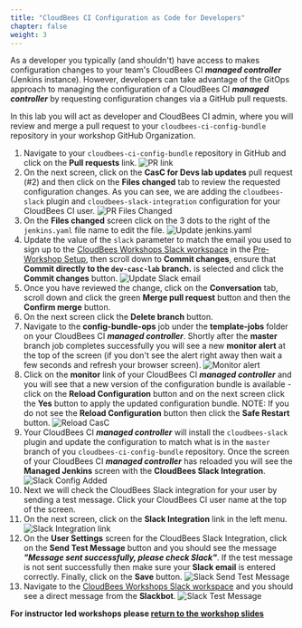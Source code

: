 ```yaml
---
title: "CloudBees CI Configuration as Code for Developers"
chapter: false
weight: 3
---
```


As a developer you typically (and shouldn't) have access to makes configuration changes to your team's CloudBees CI ***managed controller*** (Jenkins instance). However, developers can take advantage of the GitOps approach to managing the configuration of a CloudBees CI ***managed controller*** by requesting configuration changes via a GitHub pull requests.

In this lab you will act as developer and CloudBees CI admin, where you will review and merge a pull request to your `cloudbees-ci-config-bundle` repository in your workshop GitHub Organization.

1. Navigate to your `cloudbees-ci-config-bundle` repository in GitHub and click on the **Pull requests** link. ![PR link](pr-link.png?width=50pc) 
2. On the next screen, click on the **CasC for Devs lab updates** pull request (#2) and then click on the **Files changed** tab to review the requested configuration changes. As you can see, we are adding the `cloudbees-slack` plugin and `cloudbees-slack-integration` configuration for your CloudBees CI user. ![PR Files Changed](dev-casc-changes.png?width=50pc)
3. On the **Files changed** screen click on the 3 dots to the right of the `jenkins.yaml` file name to edit the file. ![Update jenkins.yaml](update-jenkins-yaml.png?width=50pc) 
4. Update the value of the `slack` parameter to match the email you used to sign up to the [CloudBees Workshops Slack workspace](https://app.slack.com/client/T010A455W77) in the [Pre-Workshop Setup](https://cloudbees-ci.labs.cb-sa.io/getting-started/pre-workshop-setup/#slack), then scroll down to **Commit changes**, ensure that **Commit directly to the `dev-casc-lab` branch.** is selected and click the **Commit changes** button. ![Update Slack email](slack-email.png?width=50pc)
5. Once you have reviewed the change, click on the **Conversation** tab, scroll down and click the green **Merge pull request** button and then the **Confirm merge** button.
6. On the next screen click the **Delete branch** button.
7. Navigate to the **config-bundle-ops** job under the **template-jobs** folder on your CloudBees CI ***managed controller***. Shortly after the **master** branch job completes successfully you will see a new **monitor alert** at the top of the screen (if you don't see the alert right away then wait a few seconds and refresh your browser screen). ![Monitor alert](monitor-alert.png?width=50pc)
8. Click on the **monitor** link of your CloudBees CI ***managed controller*** and you will see that a new version of the configuration bundle is available - click on the **Reload Configuration** button and on the next screen click the **Yes** button to apply the updated configuration bundle. NOTE: If you do not see the **Reload Configuration** button then click the **Safe Restart** button. ![Reload CasC](reload-config.png?width=50pc)
9. Your CloudBees CI ***managed controller*** will install the `cloudbees-slack` plugin and update the configuration to match what is in the `master` branch of you `cloudbees-ci-config-bundle` repository. Once the screen of your CloudBees CI ***managed controller*** has reloaded you will see the **Managed Jenkins** screen with the **CloudBees Slack Integration**. ![Slack Config Added](slack-config-added.png?width=50pc)
10. Next we will check the CloudBees Slack integration for your user by sending a test message. Click your CloudBees CI user name at the top of the screen.
11. On the next screen, click on the **Slack Integration** link in the left menu. ![Slack Integration link](slack-integration-link.png?width=50pc)
12. On the **User Settings** screen for the CloudBees Slack Integration, click on the **Send Test Message** button and you should see the message ***"Message sent successfully, please check Slack"***. If the test message is not sent successfully then make sure your **Slack email** is entered correctly. Finally, click on the **Save** button. ![Slack Send Test Message](slack-send-test-msg.png?width=50pc)
13. Navigate to the [CloudBees Workshops Slack workspace](https://app.slack.com/client/T010A455W77/) and you should see a direct message from the **Slackbot**. ![Slack Test Message](slack-test-msg.png?width=50pc)

**For instructor led workshops please <a href="https://cloudbees-days.github.io/cloudbees-field-workshops/cloudbees-ci/#49">return to the workshop slides</a>**

